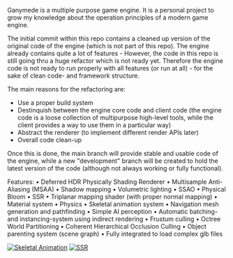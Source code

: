 Ganymede is a multiple purpose game engine. It is a personal project to grow my knowledge about the operation principles of a modern game engine.

The initial commit within this repo contains a cleaned up version of the original code of the engine (which is not part of this repo).
The engine already contains quite a lot of features - However, the code in this repo is still going thru a huge refactor which is not ready yet.
Therefore the engine code is not ready to run properly with all features (or run at all) - for the sake of clean code- and framework structure.

The main reasons for the refactoring are:
- Use a proper build system
- Destinquish between the engine core code and client code (the engine code is a loose collection of multipurpose high-level tools, while the client provides a way to use them in a particular way)
- Abstract the renderer (to implement different render APIs later)
- Overall code clean-up

Once this is done, the main branch will provide stable and usable code of the engine, while a new "development" branch will be created to hold the latest version of the code (although not always working or fully functional).

Features:
• Deferred HDR Physically Shading Renderer
• Multisample Anti-Aliasing (MSAA)
• Shadow mapping
• Volumetric lighting
• SSAO
• Physical Bloom
• SSR
• Triplanar mapping shader (with proper normal mapping)
• Material system
• Physics
• Skeletal animation system
• Navigation mesh generation and pathfinding
• Simple AI perception
• Automatic batching- and instancing-system using indirect rendering
• Frustum culling
• Octree World Partitioning
• Coherent Hierarchical Occlusion Culling
• Object parenting system (scene graph)
• Fully integrated to load complex glb files

[![Skeletal Animation](https://img.youtube.com/vi/9tuvg-9W-SI/0.jpg)](https://www.youtube.com/watch?v=9tuvg-9W-SI)
[![SSR](https://img.youtube.com/vi/Lu8NDjkjdPw/0.jpg)](https://www.youtube.com/watch?v=Lu8NDjkjdPw)
